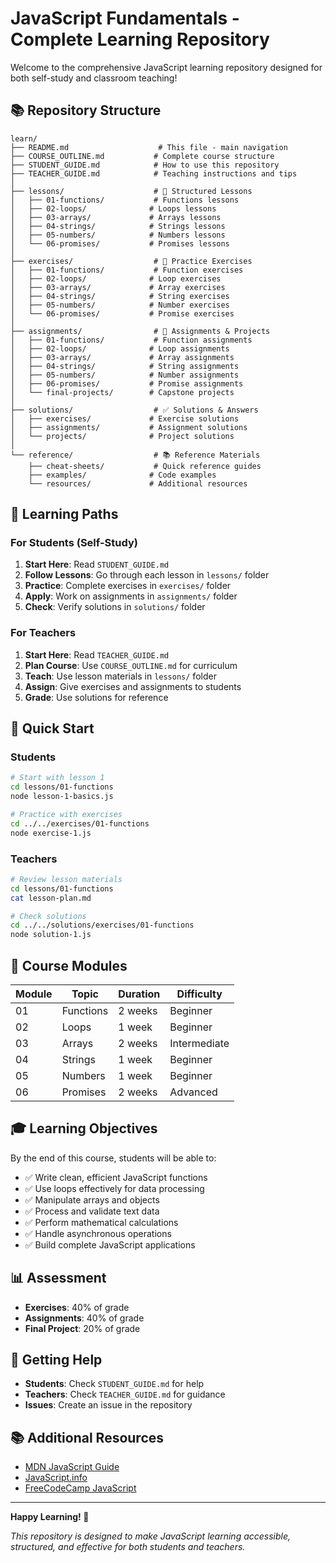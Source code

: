 # JavaScript Fundamentals - Complete Learning Repository

Welcome to the comprehensive JavaScript learning repository designed for both self-study and classroom teaching!

## 📚 Repository Structure

```
learn/
├── README.md                    # This file - main navigation
├── COURSE_OUTLINE.md           # Complete course structure
├── STUDENT_GUIDE.md            # How to use this repository
├── TEACHER_GUIDE.md            # Teaching instructions and tips
│
├── lessons/                    # 📖 Structured Lessons
│   ├── 01-functions/           # Functions lessons
│   ├── 02-loops/              # Loops lessons
│   ├── 03-arrays/             # Arrays lessons
│   ├── 04-strings/            # Strings lessons
│   ├── 05-numbers/            # Numbers lessons
│   └── 06-promises/           # Promises lessons
│
├── exercises/                  # 💪 Practice Exercises
│   ├── 01-functions/           # Function exercises
│   ├── 02-loops/              # Loop exercises
│   ├── 03-arrays/             # Array exercises
│   ├── 04-strings/            # String exercises
│   ├── 05-numbers/            # Number exercises
│   └── 06-promises/           # Promise exercises
│
├── assignments/                # 📝 Assignments & Projects
│   ├── 01-functions/           # Function assignments
│   ├── 02-loops/              # Loop assignments
│   ├── 03-arrays/             # Array assignments
│   ├── 04-strings/            # String assignments
│   ├── 05-numbers/            # Number assignments
│   ├── 06-promises/           # Promise assignments
│   └── final-projects/        # Capstone projects
│
├── solutions/                  # ✅ Solutions & Answers
│   ├── exercises/             # Exercise solutions
│   ├── assignments/           # Assignment solutions
│   └── projects/              # Project solutions
│
└── reference/                  # 📚 Reference Materials
    ├── cheat-sheets/           # Quick reference guides
    ├── examples/              # Code examples
    └── resources/             # Additional resources
```

## 🎯 Learning Paths

### For Students (Self-Study)
1. **Start Here**: Read `STUDENT_GUIDE.md`
2. **Follow Lessons**: Go through each lesson in `lessons/` folder
3. **Practice**: Complete exercises in `exercises/` folder
4. **Apply**: Work on assignments in `assignments/` folder
5. **Check**: Verify solutions in `solutions/` folder

### For Teachers
1. **Start Here**: Read `TEACHER_GUIDE.md`
2. **Plan Course**: Use `COURSE_OUTLINE.md` for curriculum
3. **Teach**: Use lesson materials in `lessons/` folder
4. **Assign**: Give exercises and assignments to students
5. **Grade**: Use solutions for reference

## 🚀 Quick Start

### Students
```bash
# Start with lesson 1
cd lessons/01-functions
node lesson-1-basics.js

# Practice with exercises
cd ../../exercises/01-functions
node exercise-1.js
```

### Teachers
```bash
# Review lesson materials
cd lessons/01-functions
cat lesson-plan.md

# Check solutions
cd ../../solutions/exercises/01-functions
node solution-1.js
```

## 📖 Course Modules

| Module | Topic | Duration | Difficulty |
|--------|-------|----------|------------|
| 01 | Functions | 2 weeks | Beginner |
| 02 | Loops | 1 week | Beginner |
| 03 | Arrays | 2 weeks | Intermediate |
| 04 | Strings | 1 week | Beginner |
| 05 | Numbers | 1 week | Beginner |
| 06 | Promises | 2 weeks | Advanced |

## 🎓 Learning Objectives

By the end of this course, students will be able to:
- ✅ Write clean, efficient JavaScript functions
- ✅ Use loops effectively for data processing
- ✅ Manipulate arrays and objects
- ✅ Process and validate text data
- ✅ Perform mathematical calculations
- ✅ Handle asynchronous operations
- ✅ Build complete JavaScript applications

## 📊 Assessment

- **Exercises**: 40% of grade
- **Assignments**: 40% of grade
- **Final Project**: 20% of grade

## 🤝 Getting Help

- **Students**: Check `STUDENT_GUIDE.md` for help
- **Teachers**: Check `TEACHER_GUIDE.md` for guidance
- **Issues**: Create an issue in the repository

## 📚 Additional Resources

- [MDN JavaScript Guide](https://developer.mozilla.org/en-US/docs/Web/JavaScript/Guide)
- [JavaScript.info](https://javascript.info/)
- [FreeCodeCamp JavaScript](https://www.freecodecamp.org/learn/javascript-algorithms-and-data-structures/)

---

**Happy Learning! 🚀**

*This repository is designed to make JavaScript learning accessible, structured, and effective for both students and teachers.*